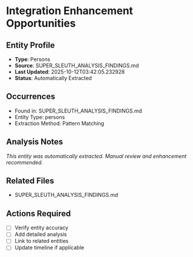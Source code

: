 # Integration Enhancement Opportunities

## Entity Profile
- **Type**: Persons
- **Source**: SUPER_SLEUTH_ANALYSIS_FINDINGS.md
- **Last Updated**: 2025-10-12T03:42:05.232928
- **Status**: Automatically Extracted

## Occurrences
- Found in: SUPER_SLEUTH_ANALYSIS_FINDINGS.md
- Entity Type: persons
- Extraction Method: Pattern Matching

## Analysis Notes
*This entity was automatically extracted. Manual review and enhancement recommended.*

## Related Files
- SUPER_SLEUTH_ANALYSIS_FINDINGS.md

## Actions Required
- [ ] Verify entity accuracy
- [ ] Add detailed analysis
- [ ] Link to related entities
- [ ] Update timeline if applicable
